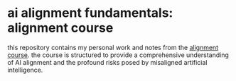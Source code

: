 # ai alignment fundamentals: alignment course

this repository contains my personal work and notes from the [alignment course](https://course.aisafetyfundamentals.com/alignment). the course is structured to provide a comprehensive understanding of AI alignment and the profound risks posed by misaligned artificial intelligence.

